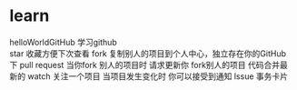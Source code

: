 # learn 
helloWorldGitHub
学习github       
star  收藏方便下次查看 
fork  复制别人的项目到个人中心，独立存在你的GitHub 下
pull request  当你fork 别人的项目时 请求更新你 fork别人的项目  代码合并最新的
watch 关注一个项目 当项目发生变化时 你可以接受到通知
lssue 事务卡片
